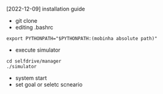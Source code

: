 [2022-12-09] installation guide
- git clone
- editing .bashrc

```
export PYTHONPATH="$PYTHONPATH:(mobinha absolute path)"
```

- execute simulator
```
cd selfdrive/manager
./simulator
```

- system start
- set goal or seletc scneario
